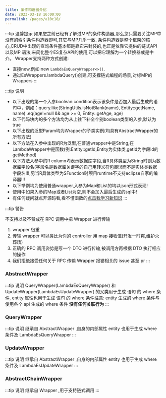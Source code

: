 ```yaml
---
title: 条件构造器介绍
date: 2023-03-18 10:00:00
permalink: /pages/a10c18/
---
```

:::tip 温馨提示
如果您之前已经有了解过MP的条件构造器,那么您只需要关注MP中没有的索引条件构造器即可,其它与MP几乎一致.
条件构造器是整个框架的核心,CRUD中出现的查询条件基本都是靠它来封装的,也正是依靠它提供的链式API以及MP
语法,来简化整个ES复杂API的使用,可以把它理解为一个转换器或是中介。
Wrapper支持两种方式创建:
- 直接new,例如 new `LambdaEsQueryWrapper<>()`.
- 通过EsWrappers.lambdaQuery()创建,可支撑链式编程的场景,对标MP的Wrappers
  :::

:::tip 说明

- 以下出现的第一个入参boolean condition表示该条件是否加入最后生成的语句中，例如：query.like(StringUtils.isNotBlank(name), Entity::getName, name) .eq(age!=null && age >= 0, Entity::getAge, age)
- 以下代码块内的多个方法均为从上往下补全个别boolean类型的入参,默认为true
- 以下出现的泛型Param均为Wrapper的子类实例(均具有AbstractWrapper的所有方法)
- 以下方法在入参中出现的R为泛型,在普通wrapper中是String,在LambdaWrapper中是函数(例:Entity::getId,Entity为实体类,getId为字段id的getMethod)
- 以下方法入参中的R column均表示数据库字段,当R具体类型为String时则为数据库字段名(字段名是数据库关键字的自己用转义符包裹!)!而不是实体类数据字段名!!!,另当R具体类型为SFunction时项目runtime不支持eclipse自家的编译器!!!
- 以下举例均为使用普通wrapper,入参为Map和List的均以json形式表现!
- 使用中如果入参的Map或者List为空,则不会加入最后生成的sql中!
- 有任何疑问就点开源码看,看不懂函数的[点击我学习新知识](https://www.jianshu.com/p/613a6118e2e0)
  :::

:::tip 警告

不支持以及不赞成在 RPC 调用中把 Wrapper 进行传输
1. wrapper 很重
1. 传输 wrapper 可以类比为你的 controller 用 map 接收值(开发一时爽,维护火葬场)
1. 正确的 RPC 调用姿势是写一个 DTO 进行传输,被调用方再根据 DTO 执行相应的操作
1. 我们拒绝接受任何关于 RPC 传输 Wrapper 报错相关的 issue 甚至 pr
   :::

### AbstractWrapper

:::tip 说明
QueryWrapper(LambdaEsQueryWrapper) 和 UpdateWrapper(LambdaEsUpdateWrapper) 的父类用于生成 语句 的 where 条件, entity 属性也用于生成 语句 的 where 条件注意: entity 生成的 where 条件与 使用各个 api 生成的 where 条件 **没有任何关联行为**
:::

### QueryWrapper

:::tip 说明
继承自 AbstractWrapper ,自身的内部属性 entity 也用于生成 where 条件及 LambdaEsQueryWrapper
:::

### UpdateWrapper

:::tip 说明
继承自 AbstractWrapper ,自身的内部属性 entity 也用于生成 where 条件及 LambdaEsUpdateWrapper
:::

### AbstractChainWrapper

:::tip 说明
继承自 Wrapper ,用于支持链式调用
:::
